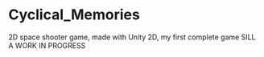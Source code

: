 # Cyclical_Memories
2D space shooter game, made with Unity 2D, my first complete game
SILL A WORK IN PROGRESS
